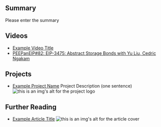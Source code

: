 ## Summary

Please enter the summary

## Videos

- [Example Video Title](https://www.youtube.com/watch?v=TDGq4aeevgY)
- [PEEPanEIP#82: EIP-3475: Abstract Storage Bonds with Yu Liu, Cedric Ngakam](https://www.youtube.com/watch?v=I1Fd-n23H1c&list=PL4cwHXAawZxqu0PKKyMzG_3BJV_xZTi1F&index=31)

## Projects

- [Example Project Name](https://xxxx.xxx/xxxxx) Project Description (one sentence) ![this is an img's alt for the project logo](https://xxxx.xxx/project-logo.xxx)

## Further Reading

- [Example Article Title](https://xxxx.xxx/xxxxx) ![this is an img's alt for the article cover](https://xxxx.xxx/article-cover.xxx)

